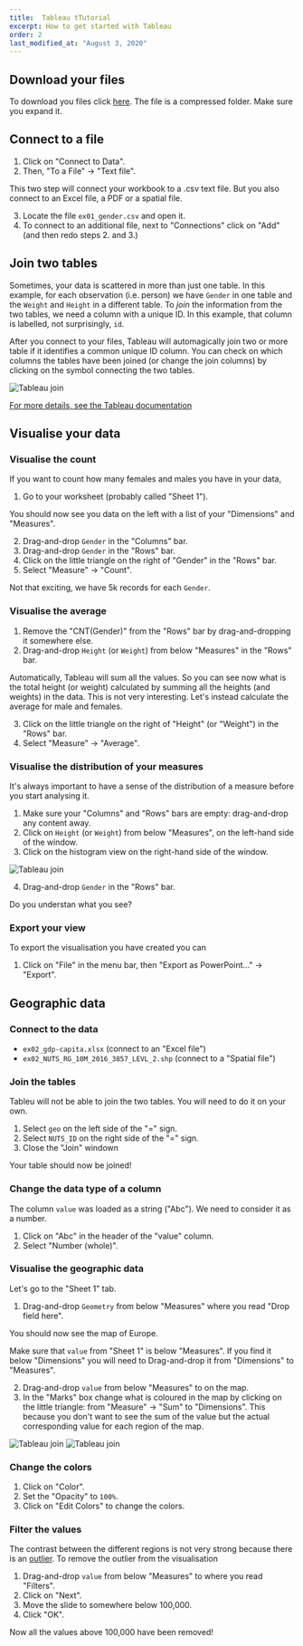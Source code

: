 ```yaml
---
title:  Tableau tTutorial
excerpt: How to get started with Tableau
order: 2
last_modified_at: "August 3, 2020"
---
```



## Download your files

To download you files click [here](data.zip). The file is a compressed folder. Make sure you expand it.

## Connect to a file

1. Click on "Connect to Data".
2. Then, "To a File" -> "Text file".

This two step will connect your workbook to a .csv text file. But you also connect to an Excel file, a PDF or a spatial file.

3. Locate the file `ex01_gender.csv` and open it.
4. To connect to an additional file, next to "Connections" click on "Add" (and then redo steps 2. and 3.)

## Join two tables

Sometimes, your data is scattered in more than just one table. In this example, for each observation (i.e. person) we have `Gender` in one table and the `Weight` and `Height` in a different table. To *join* the information from the two tables, we need a column with a unique ID. In this example, that column is labelled, not surprisingly, `id`. 

After you connect to your files, Tableau will automagically join two or more table if it identifies a common unique ID column. You can check on which columns the tables have been joined (or change the join columns) by clicking on the symbol connecting the two tables.

![Tableau join](img/join.png)

[For more details, see the Tableau documentation](https://help.tableau.com/current/pro/desktop/en-us/joining_tables.htm)

## Visualise your data

### Visualise the count

If you want to count how many females and males you have in your data,

1. Go to your worksheet (probably called "Sheet 1").

You should now see you data on the left with a list of your "Dimensions" and "Measures". 

2. Drag-and-drop `Gender` in the "Columns" bar.
3. Drag-and-drop `Gender` in the "Rows" bar.
4. Click on the little triangle on the right of "Gender" in the "Rows" bar.
5. Select "Measure" -> "Count".

Not that exciting, we have 5k records for each `Gender`.

### Visualise the average

1. Remove the "CNT(Gender)" from the "Rows" bar by drag-and-dropping it somewhere else.
2. Drag-and-drop `Height` (or `Weight`) from below "Measures" in the "Rows" bar.

Automatically, Tableau will sum all the values. So you can see now what is the total height (or weight) calculated by summing all the heights (and weights) in the data. This is not very interesting. Let's instead calculate the average for male and females.

3. Click on the little triangle on the right of "Height" (or "Weight") in the "Rows" bar.
4. Select "Measure" -> "Average".

### Visualise the distribution of your measures

It's always important to have a sense of the distribution of a measure before you start analysing it.

1. Make sure your "Columns" and "Rows" bars are empty: drag-and-drop any content away.
2. Click on `Height` (or `Weight`) from below "Measures", on the left-hand side of the window.
3. Click on the histogram view on the right-hand side of the window.

![Tableau join](img/histogram.png)

4. Drag-and-drop `Gender` in the "Rows" bar.

Do you understan what you see?

### Export your view

To export the visualisation you have created you can

1. Click on "File" in the menu bar, then "Export as PowerPoint..." -> "Export".

## Geographic data

### Connect to the data

* `ex02_gdp-capita.xlsx` (connect to an "Excel file")
* `ex02_NUTS_RG_10M_2016_3857_LEVL_2.shp` (connect to a "Spatial file")

### Join the tables

Tableu will not be able to join the two tables. You will need to do it on your own.

1. Select `geo` on the left side of the "=" sign.
2. Select `NUTS_ID` on the right side of the "=" sign.
3. Close the "Join" windown

Your table should now be joined!


### Change the data type of a column

The column `value` was loaded as a string ("Abc"). We need to consider it as a number.

1. Click on "Abc" in the header of the "value" column.
2. Select "Number (whole)".

### Visualise the geographic data

Let's go to the "Sheet 1" tab.

1. Drag-and-drop `Geometry` from below "Measures" where you read "Drop field here".

You should now see the map of Europe.

Make sure that `value` from "Sheet 1" is below "Measures". If you find it below "Dimensions" you will need to Drag-and-drop it from "Dimensions" to "Measures".

2. Drag-and-drop `value` from below "Measures" to on the map.
3. In the "Marks" box change what is coloured in the map by clicking on the little triangle: from "Measure" -> "Sum" to "Dimensions". This because you don't want to see the sum of the value but the actual corresponding value for each region of the map. 

![Tableau join](img/marks-1.png)
![Tableau join](img/marks-2.png)

### Change the colors

1. Click on "Color".
2. Set the "Opacity" to `100%`.
3. Click on "Edit Colors" to change the colors.

### Filter the values

The contrast between the different regions is not very strong because there is an [outlier](https://en.wikipedia.org/wiki/Outlier). To remove the outlier from the visualisation
 

1. Drag-and-drop `value` from below "Measures" to where you read "Filters".
2. Click on "Next".
3. Move the slide to somewhere below 100,000.
4. Click "OK".

Now all the values above 100,000 have been removed!


